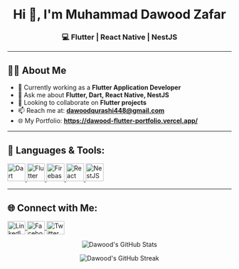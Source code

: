 <h1 align="center">Hi 👋, I'm Muhammad Dawood Zafar</h1>

<h3 align="center">💻 Flutter | React Native | NestJS </h3>

---

## 🙋‍♂️ About Me

* 🔭 Currently working as a **Flutter Application Developer**
* 💬 Ask me about **Flutter, Dart, React Native, NestJS**
* 👯 Looking to collaborate on **Flutter projects**
* 📫 Reach me at: **[dawoodqurashi448@gmail.com](mailto:dawoodqurashi448@gmail.com)**
* 🌐 My Portfolio: **https://dawood-flutter-portfolio.vercel.app/**


---

## 🚀 Languages & Tools:

<p align="left">
  <a href="https://dart.dev" target="_blank" rel="noreferrer">
    <img src="https://www.vectorlogo.zone/logos/dartlang/dartlang-icon.svg" alt="Dart" width="40" height="40"/>
  </a>
  <a href="https://flutter.dev" target="_blank" rel="noreferrer">
    <img src="https://www.vectorlogo.zone/logos/flutterio/flutterio-icon.svg" alt="Flutter" width="40" height="40"/>
  </a>
  <a href="https://firebase.google.com/" target="_blank" rel="noreferrer">
    <img src="https://www.vectorlogo.zone/logos/firebase/firebase-icon.svg" alt="Firebase" width="40" height="40"/>
  </a>
  <a href="https://reactnative.dev" target="_blank" rel="noreferrer">
    <img src="https://www.vectorlogo.zone/logos/reactjs/reactjs-icon.svg" alt="React Native" width="40" height="40"/>
  </a>
  <a href="https://nestjs.com/" target="_blank" rel="noreferrer">
    <img src="https://www.vectorlogo.zone/logos/nestjs/nestjs-icon.svg" alt="NestJS" width="40" height="40"/>
  </a>
</p>

---

## 🌐 Connect with Me:

<p align="left">
  <a href="https://www.linkedin.com/in/muhammad-dawood-zafar-259b00160" target="blank">
    <img align="center" src="https://raw.githubusercontent.com/rahuldkjain/github-profile-readme-generator/master/src/images/icons/Social/linked-in-alt.svg" alt="LinkedIn" height="30" width="40" />
  </a>
  <a href="https://www.facebook.com/dawood.qurashi.96?mibextid=ZbWKwL" target="blank">
    <img align="center" src="https://raw.githubusercontent.com/rahuldkjain/github-profile-readme-generator/master/src/images/icons/Social/facebook.svg" alt="Facebook" height="30" width="40" />
  </a>
  <a href="https://x.com/dawood_qurashi?t=I9-wPxOEvj8vz5Lqn6nUag&s=09" target="blank">
    <img align="center" src="https://raw.githubusercontent.com/rahuldkjain/github-profile-readme-generator/master/src/images/icons/Social/twitter.svg" alt="Twitter" height="30" width="40" />
  </a>
</p>

<p align="center"> <img src="https://github-readme-stats.vercel.app/api?username=geeky-dawood&show_icons=true&theme=tokyonight" alt="Dawood's GitHub Stats" /> </p> <p align="center"> <img src="https://github-readme-streak-stats.herokuapp.com/?user=geeky-dawood&theme=tokyonight" alt="Dawood's GitHub Streak" /> </p>

